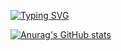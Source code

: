 [![Typing SVG](https://readme-typing-svg.demolab.com?font=Fira+Code&pause=1000&color=00F737&random=false&width=435&lines=Hola%2C+Soy+Elimelech;Un+programador+full+stack)](https://git.io/typing-svg)


[![Anurag's GitHub stats](https://github-readme-stats.vercel.app/api?username=ElimelechLexpin)](https://github.com/anuraghazra/github-readme-stats)
